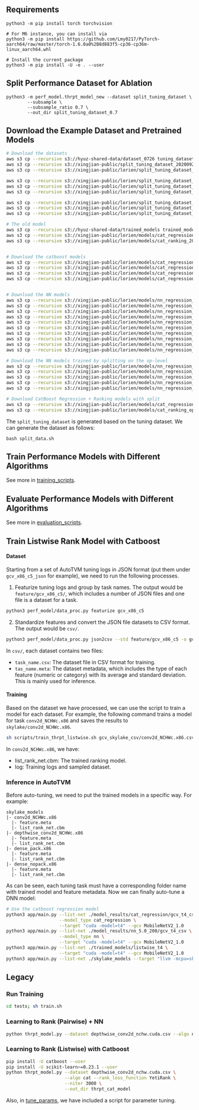 ## Requirements

```
python3 -m pip install torch torchvision

# For M6 instance, you can install via
python3 -m pip install https://github.com/Lmy0217/PyTorch-aarch64/raw/master/torch-1.6.0a0%2B8d883f5-cp36-cp36m-linux_aarch64.whl

# Install the current package
python3 -m pip install -U -e . --user 
```

## Split Performance Dataset for Ablation

```
python3 -m perf_model.thrpt_model_new --dataset split_tuning_dataset \
        --subsample \
        --subsample_ratio 0.7 \
        --out_dir split_tuning_dataset_0.7
```

## Download the Example Dataset and Pretrained Models

```bash
# Download the datasets
aws s3 cp --recursive s3://hyuz-shared-data/dataset_0726 tuning_dataset
aws s3 cp --recursive s3://xingjian-public/split_tuning_dataset_20200920 split_tuning_dataset
aws s3 cp --recursive s3://xingjian-public/lorien/split_tuning_dataset_op_20201004 split_tuning_dataset_op

aws s3 cp --recursive s3://xingjian-public/lorien/split_tuning_dataset_0.3_20201001 split_tuning_dataset_0.3
aws s3 cp --recursive s3://xingjian-public/lorien/split_tuning_dataset_0.5_20201001 split_tuning_dataset_0.5
aws s3 cp --recursive s3://xingjian-public/lorien/split_tuning_dataset_0.7_20201001 split_tuning_dataset_0.7

aws s3 cp --recursive s3://xingjian-public/lorien/split_tuning_dataset_op_0.3_20201005 split_tuning_dataset_op_0.3
aws s3 cp --recursive s3://xingjian-public/lorien/split_tuning_dataset_op_0.5_20201005 split_tuning_dataset_op_0.5
aws s3 cp --recursive s3://xingjian-public/lorien/split_tuning_dataset_op_0.7_20201005 split_tuning_dataset_op_0.7

# The old model
aws s3 cp --recursive s3://hyuz-shared-data/trained_models trained_models
aws s3 cp --recursive s3://xingjian-public/lorien/models/cat_regression_20200923/ model_results/cat_regression
aws s3 cp --recursive s3://xingjian-public/lorien/models/cat_ranking_20200923/ model_results/cat_ranking


# Download the catboost models
aws s3 cp --recursive s3://xingjian-public/lorien/models/cat_regression_5000_split0.3_20201001/ model_results/cat_regression_split0.3
aws s3 cp --recursive s3://xingjian-public/lorien/models/cat_regression_5000_split0.5_20201001/ model_results/cat_regression_split0.5
aws s3 cp --recursive s3://xingjian-public/lorien/models/cat_regression_5000_split0.7_20201001/ model_results/cat_regression_split0.7
aws s3 cp --recursive s3://xingjian-public/lorien/models/cat_regression_5000_split1_20201001/ model_results/cat_regression_split1


# Download the NN models
aws s3 cp --recursive s3://xingjian-public/lorien/models/nn_regression_-1_1000_512_3_0.1_1_earlystop_20201001/ model_results/nn_regression_-1_1000_512_3_0.1_1_earlystop
aws s3 cp --recursive s3://xingjian-public/lorien/models/nn_regression_2_1000_512_3_0.1_1_earlystop_20201001/ model_results/nn_regression_2_1000_512_3_0.1_1_earlystop
aws s3 cp --recursive s3://xingjian-public/lorien/models/nn_regression_split0.3_-1_1000_512_3_0.1_0_20201002/ model_results/nn_regression_split0.3_-1_1000_512_3_0.1_0
aws s3 cp --recursive s3://xingjian-public/lorien/models/nn_regression_split0.3_-1_1000_512_3_0.1_1_20201002/ model_results/nn_regression_split0.3_-1_1000_512_3_0.1_1
aws s3 cp --recursive s3://xingjian-public/lorien/models/nn_regression_split0.5_-1_1000_512_3_0.1_0_20201002/ model_results/nn_regression_split0.5_-1_1000_512_3_0.1_0
aws s3 cp --recursive s3://xingjian-public/lorien/models/nn_regression_split0.5_-1_1000_512_3_0.1_1_20201002/ model_results/nn_regression_split0.5_-1_1000_512_3_0.1_1
aws s3 cp --recursive s3://xingjian-public/lorien/models/nn_regression_split0.7_-1_1000_512_3_0.1_0_20201002/ model_results/nn_regression_split0.7_-1_1000_512_3_0.1_0
aws s3 cp --recursive s3://xingjian-public/lorien/models/nn_regression_split0.7_-1_1000_512_3_0.1_1_20201002/ model_results/nn_regression_split0.7_-1_1000_512_3_0.1_1
aws s3 cp --recursive s3://xingjian-public/lorien/models/nn_regression_split1_-1_1000_512_3_0.1_0_20201002/ model_results/nn_regression_split1_-1_1000_512_3_0.1_0
aws s3 cp --recursive s3://xingjian-public/lorien/models/nn_regression_split1_-1_1000_512_3_0.1_1_20201002/ model_results/nn_regression_split1_-1_1000_512_3_0.1_1

# Download the NN models trained by splitting on the op-level
aws s3 cp --recursive s3://xingjian-public/lorien/models/nn_regression_op_split0.3_-1_1000_512_3_0.1_1_20201006/ model_results/nn_regression_op_split0.3_-1_1000_512_3_0.1_1
aws s3 cp --recursive s3://xingjian-public/lorien/models/nn_regression_op_split0.5_-1_1000_512_3_0.1_1_20201006/ model_results/nn_regression_op_split0.5_-1_1000_512_3_0.1_1
aws s3 cp --recursive s3://xingjian-public/lorien/models/nn_regression_op_split0.7_-1_1000_512_3_0.1_1_20201006/ model_results/nn_regression_op_split0.7_-1_1000_512_3_0.1_1
aws s3 cp --recursive s3://xingjian-public/lorien/models/nn_regression_op_split1_-1_1000_512_3_0.1_1_20201006/ model_results/nn_regression_op_split1_-1_1000_512_3_0.1_1
aws s3 cp --recursive s3://xingjian-public/lorien/models/nn_regression_op_split1_-1_1000_512_3_0.1_0_20201006/ model_results/nn_regression_op_split1_-1_1000_512_3_0.1_0

# Download CatBoost Regression + Ranking models with split
aws s3 cp --recursive s3://xingjian-public/lorien/models/cat_regression_op_5000_split1_20201006 model_results/cat_regression_op_5000_split1
aws s3 cp --recursive s3://xingjian-public/lorien/models/cat_ranking_op_5000_split1_20201006 model_results/cat_ranking_op_5000_split1
```

The `split_tuning_dataset` is generated based on the tuning dataset. We can generate the dataset as follows:
```
bash split_data.sh
```

## Train Performance Models with Different Algorithms 
See more in [training_scripts](./training_scripts).

## Evaluate Performance Models with Different Algorithms 
See more in [evaluation_scripts](./training_scripts).

## Train Listwise Rank Model with Catboost

#### Dataset

Starting from a set of AutoTVM tuning logs in JSON format (put them under `gcv_x86_c5_json` for example),
we need to run the following processes.

1. Featurize tuning logs and group by task names. The output would be `feature/gcv_x86_c5/`,
which includes a number of JSON files and one file is a dataset for a task.

```bash
python3 perf_model/data_proc.py featurize gcv_x86_c5
```

2. Standardize features and convert the JSON file datasets to CSV format.
The output would be `csv/`.

```bash
python3 perf_model/data_proc.py json2csv --std feature/gcv_x86_c5 -o gcv_skylake_csv
```

In `csv/`, each dataset contains two files:
- `task_name.csv`: The dataset file in CSV format for training.
- `tas_name.meta`: The dataset metadata, which includes the type of each feature (numeric or category) with its average and standard deviation. This is mainly used for inference.

#### Training

Based on the dataset we have processed, we can use the script to train a model for each dataset.
For example, the following command trains a model for task `conv2d_NCHWc.x86` and saves the results to `skylake/conv2d_NCHWc.x86`.

```bash
sh scripts/train_thrpt_listwise.sh gcv_skylake_csv/conv2d_NCHWc.x86.csv skylake
```

In `conv2d_NCHWc.x86`, we have:
- list_rank_net.cbm: The trained ranking model.
- log: Training logs and sampled dataset.

### Inference in AutoTVM

Before auto-tuning, we need to put the trained models in a specific way. For example:

```
skylake_models
|- conv2d_NCHWc.x86
  |- feature.meta
  |- list_rank_net.cbm
|- depthwise_conv2d_NCHWc.x86
  |- feature.meta
  |- list_rank_net.cbm
|- dense_pack.x86
  |- feature.meta
  |- list_rank_net.cbm
|- dense_nopack.x86
  |- feature.meta
  |- list_rank_net.cbm
```

As can be seen, each tuning task must have a corresponding folder name with trained model and feature metadata.
Now we can finally auto-tune a DNN model:

```bash
# Use the catboost regression model
python3 app/main.py --list-net ./model_results/cat_regression/gcv_t4_csv \
                    --model_type cat_regression \
                    --target "cuda -model=t4" --gcv MobileNetV2_1.0
python3 app/main.py --list-net ./model_results/nn_5.0_200/gcv_t4_csv \
                    --model_type nn \
                    --target "cuda -model=t4" --gcv MobileNetV2_1.0
python3 app/main.py --list-net ./trained_models/listwise_t4 \
                    --target "cuda -model=t4" --gcv MobileNetV2_1.0
python3 app/main.py --list-net ./skylake_models --target "llvm -mcpu=skylake-avx512" --gcv MobileNetV2_1.0
```

## Legacy

### Run Training

```bash
cd tests; sh train.sh
```


### Learning to Rank (Pairwise) + NN

```bash
python thrpt_model.py --dataset depthwise_conv2d_nchw.cuda.csv --algo nn --gpus 0 --out_dir thrpt_nn_model
```

### Learning to Rank (Listwise) with Catboost

```bash
pip install -U catboost --user
pip install -U scikit-learn>=0.23.1 --user
python thrpt_model.py --dataset depthwise_conv2d_nchw.cuda.csv \
                      --algo cat --rank_loss_function YetiRank \
                      --niter 3000 \
                      --out_dir thrpt_cat_model
```

Also, in [tune_params](tune_params), we have included a script for parameter tuning.

